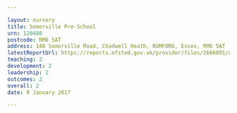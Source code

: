 ```yaml
---

layout: nursery
title: Somerville Pre-School
urn: 128480
postcode: RM6 5AT
address: 148 Somerville Road, Chadwell Heath, ROMFORD, Essex, RM6 5AT
latestReportUrl: https://reports.ofsted.gov.uk/provider/files/2666091/urn/128480.pdf
teaching: 2
development: 2
leadership: 2
outcomes: 2
overall: 2
date: 9 January 2017

---
```

